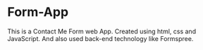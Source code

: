 # Form-App
This is a Contact Me Form web App. Created using html, css and JavaScript. And also used back-end technology like Formspree.
